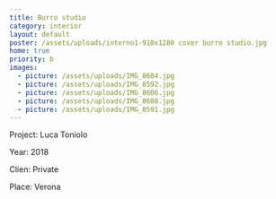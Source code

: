 ```yaml
---
title: Burro studio
category: interior
layout: default
poster: /assets/uploads/interno1-910x1280 cover burro studio.jpg
home: true
priority: b
images:
  - picture: /assets/uploads/IMG_8604.jpg
  - picture: /assets/uploads/IMG_8592.jpg
  - picture: /assets/uploads/IMG_8606.jpg
  - picture: /assets/uploads/IMG_8608.jpg
  - picture: /assets/uploads/IMG_8591.jpg
---
```

Project: Luca Toniolo

Year: 2018

Clien: Private

Place: Verona

